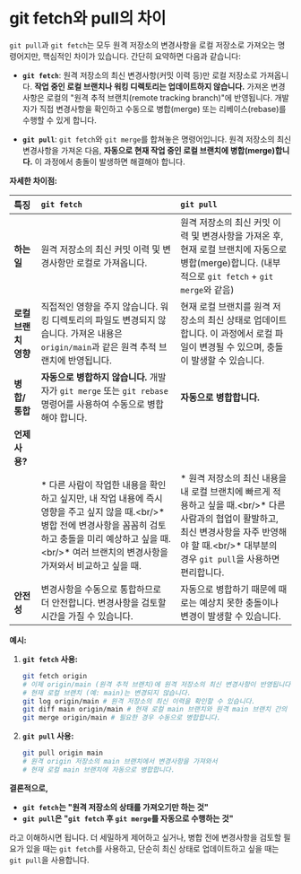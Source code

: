 # git fetch와 pull의 차이

`git pull`과 `git fetch`는 모두 원격 저장소의 변경사항을 로컬 저장소로 가져오는 명령어지만, 핵심적인 차이가 있습니다. 간단히 요약하면 다음과 같습니다:

  * **`git fetch`**: 원격 저장소의 최신 변경사항(커밋 이력 등)만 로컬 저장소로 가져옵니다. **작업 중인 로컬 브랜치나 워킹 디렉토리는 업데이트하지 않습니다.** 가져온 변경사항은 로컬의 "원격 추적 브랜치(remote tracking branch)"에 반영됩니다. 개발자가 직접 변경사항을 확인하고 수동으로 병합(merge) 또는 리베이스(rebase)를 수행할 수 있게 합니다.

  * **`git pull`**: `git fetch`와 `git merge`를 합쳐놓은 명령어입니다. 원격 저장소의 최신 변경사항을 가져온 다음, **자동으로 현재 작업 중인 로컬 브랜치에 병합(merge)합니다.** 이 과정에서 충돌이 발생하면 해결해야 합니다.

**자세한 차이점:**

| 특징          | `git fetch`                                                                                                                                                           | `git pull`                                                                                                                                                                            |
| :------------ | :-------------------------------------------------------------------------------------------------------------------------------------------------------------------- | :------------------------------------------------------------------------------------------------------------------------------------------------------------------------------------ |
| **하는 일** | 원격 저장소의 최신 커밋 이력 및 변경사항만 로컬로 가져옵니다.                                                                                                         | 원격 저장소의 최신 커밋 이력 및 변경사항을 가져온 후, 현재 로컬 브랜치에 자동으로 병합(merge)합니다. (내부적으로 `git fetch` + `git merge`와 같음)                                |
| **로컬 브랜치 영향** | 직접적인 영향을 주지 않습니다. 워킹 디렉토리의 파일도 변경되지 않습니다. 가져온 내용은 `origin/main`과 같은 원격 추적 브랜치에 반영됩니다.                           | 현재 로컬 브랜치를 원격 저장소의 최신 상태로 업데이트합니다. 이 과정에서 로컬 파일이 변경될 수 있으며, 충돌이 발생할 수 있습니다.                                                        |
| **병합/통합** | **자동으로 병합하지 않습니다.** 개발자가 `git merge` 또는 `git rebase` 명령어를 사용하여 수동으로 병합해야 합니다.                                                        | **자동으로 병합합니다.** |
| **언제 사용?** |
|               | \* 다른 사람이 작업한 내용을 확인하고 싶지만, 내 작업 내용에 즉시 영향을 주고 싶지 않을 때.\<br/\>\* 병합 전에 변경사항을 꼼꼼히 검토하고 충돌을 미리 예상하고 싶을 때.\<br/\>\* 여러 브랜치의 변경사항을 가져와서 비교하고 싶을 때.                                                                                     | \* 원격 저장소의 최신 내용을 내 로컬 브랜치에 빠르게 적용하고 싶을 때.\<br/\>\* 다른 사람과의 협업이 활발하고, 최신 변경사항을 자주 반영해야 할 때.\<br/\>\* 대부분의 경우 `git pull`을 사용하면 편리합니다. |
| **안전성** | 변경사항을 수동으로 통합하므로 더 안전합니다. 변경사항을 검토할 시간을 가질 수 있습니다.                                                                                    | 자동으로 병합하기 때문에 때로는 예상치 못한 충돌이나 변경이 발생할 수 있습니다.                                                                                                     |

**예시:**

1.  **`git fetch` 사용:**

    ```bash
    git fetch origin
    # 이제 origin/main (원격 추적 브랜치)에 원격 저장소의 최신 변경사항이 반영됩니다.
    # 현재 로컬 브랜치 (예: main)는 변경되지 않습니다.
    git log origin/main # 원격 저장소의 최신 이력을 확인할 수 있습니다.
    git diff main origin/main # 현재 로컬 main 브랜치와 원격 main 브랜치 간의 차이를 확인할 수 있습니다.
    git merge origin/main # 필요한 경우 수동으로 병합합니다.
    ```

2.  **`git pull` 사용:**

    ```bash
    git pull origin main
    # 원격 origin 저장소의 main 브랜치에서 변경사항을 가져와서
    # 현재 로컬 main 브랜치에 자동으로 병합합니다.
    ```

**결론적으로,**

  * **`git fetch`는 "원격 저장소의 상태를 가져오기만 하는 것"**
  * **`git pull`은 "`git fetch` 후 `git merge`를 자동으로 수행하는 것"**

라고 이해하시면 됩니다. 더 세밀하게 제어하고 싶거나, 병합 전에 변경사항을 검토할 필요가 있을 때는 `git fetch`를 사용하고, 단순히 최신 상태로 업데이트하고 싶을 때는 `git pull`을 사용합니다.